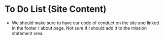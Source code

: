 # To Do List (Site Content)

* We should make sure to have our code of conduct on the site and linked in the footer / about page. Not sure if I should add it to the mission statement area.
